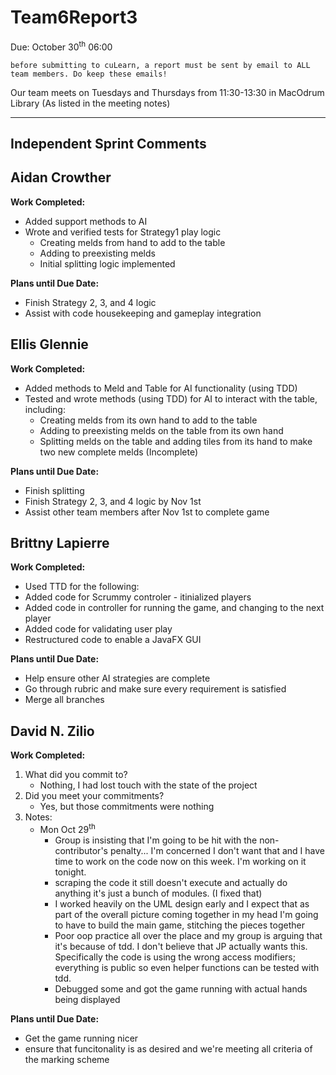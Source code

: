 # Team6Report3

Due: October 30<sup>th</sup> 06:00

    before submitting to cuLearn, a report must be sent by email to ALL team members. Do keep these emails!

Our team meets on Tuesdays and Thursdays from 11:30-13:30 in MacOdrum Library (As listed in the meeting notes)

---

## Independent Sprint Comments

## **Aidan Crowther**

__Work Completed:__

* Added support methods to AI
* Wrote and verified tests for Strategy1 play logic
    * Creating melds from hand to add to the table
    * Adding to preexisting melds
    * Initial splitting logic implemented

__Plans until Due Date:__

* Finish Strategy 2, 3, and 4 logic
* Assist with code housekeeping and gameplay integration

## **Ellis Glennie**

__Work Completed:__

* Added methods to Meld and Table for AI functionality (using TDD)
* Tested and wrote methods (using TDD) for AI to interact with the table, including:
  * Creating melds from its own hand to add to the table
  * Adding to preexisting melds on the table from its own hand
  * Splitting melds on the table and adding tiles from its hand to make two new complete melds (Incomplete)

__Plans until Due Date:__

* Finish splitting
* Finish Strategy 2, 3, and 4 logic by Nov 1st
* Assist other team members after Nov 1st to complete game

## **Brittny Lapierre**

__Work Completed:__

* Used TTD for the following:
* Added code for Scrummy controler - itinialized players
* Added code in controller for running the game, and changing to the next player
* Added code for validating user play
* Restructured code to enable a JavaFX GUI 

__Plans until Due Date:__

* Help ensure other AI strategies are complete
* Go through rubric and make sure every requirement is satisfied
* Merge all branches 

## **David N. Zilio**

__Work Completed:__

1. What did you commit to?
    * Nothing, I had lost touch with the state of the project
2. Did you meet your commitments?
    * Yes, but those commitments were nothing
3. Notes:
    * Mon Oct 29<sup>th</sup>
        * Group is insisting that I'm going to be hit with the non-contributor's penalty... I'm concerned I don't want that and I have time to work on the code now on this week. I'm working on it tonight.
        * scraping the code it still doesn't execute and actually do anything it's just a bunch of modules. (I fixed that)
        * I worked heavily on the UML design early and I expect that as part of the overall picture coming together in my head I'm going to have to build the main game, stitching the pieces together
        * Poor oop practice all over the place and my group is arguing that it's because of tdd. I don't believe that JP actually wants this. Specifically the code is using the wrong access modifiers; everything is public so even helper functions can be tested with tdd.
        * Debugged some and got the game running with actual hands being displayed

__Plans until Due Date:__

* Get the game running nicer
* ensure that funcitonality is as desired and we're meeting all criteria of the marking scheme